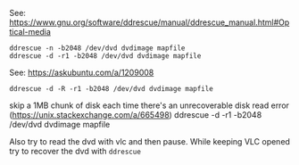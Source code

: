 
See: https://www.gnu.org/software/ddrescue/manual/ddrescue_manual.html#Optical-media

```
ddrescue -n -b2048 /dev/dvd dvdimage mapfile
ddrescue -d -r1 -b2048 /dev/dvd dvdimage mapfile
```

See: https://askubuntu.com/a/1209008

```
ddrescue -d -R -r1 -b2048 /dev/dvd dvdimage mapfile
```

skip a 1MB chunk of disk each time there's an unrecoverable disk read error
(https://unix.stackexchange.com/a/665498)
ddrescue -d -r1 -b2048 /dev/dvd dvdimage mapfile

Also try to read the dvd with vlc and then pause. While keeping VLC opened try to recover the dvd with `ddrescue`
